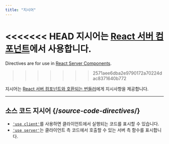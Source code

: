 ```yaml
---
title: "지시어"
---
```


<RSC>

<<<<<<< HEAD
지시어는 [React 서버 컴포넌트](/learn/start-a-new-react-project#bleeding-edge-react-frameworks)에서 사용합니다.
=======
Directives are for use in [React Server Components](/reference/rsc/server-components).
>>>>>>> 2571aee6dba2e9790172a70224dac8371640b772

</RSC>

<Intro>

지시어는 [React 서버 컴포넌트와 호환되는 번들러](/learn/start-a-new-react-project#bleeding-edge-react-frameworks)에게 지시사항을 제공합니다.

</Intro>

---

## 소스 코드 지시어 {/*source-code-directives*/}

* [`'use client'`](/reference/rsc/use-client)를 사용하면 클라이언트에서 실행되는 코드를 표시할 수 있습니다.
* [`'use server'`](/reference/rsc/use-server)는 클라이언트 측 코드에서 호출할 수 있는 서버 측 함수를 표시합니다.
